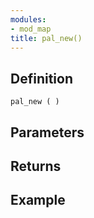 ```yaml
---
modules:
- mod_map
title: pal_new()
---
```


## Definition

    pal_new ( )

## Parameters

## Returns

## Example

```
```
